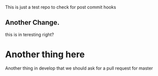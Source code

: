 This is just a test repo to check for post commit hooks

## Another Change.
this is in teresting right?

# Another thing here

Another thing in develop that we should ask for a pull request for master

